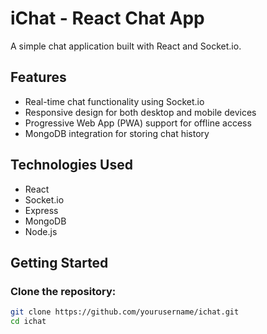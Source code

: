 # iChat - React Chat App

A simple chat application built with React and Socket.io.

## Features

- Real-time chat functionality using Socket.io
- Responsive design for both desktop and mobile devices
- Progressive Web App (PWA) support for offline access
- MongoDB integration for storing chat history

## Technologies Used

- React
- Socket.io
- Express
- MongoDB
- Node.js

## Getting Started

### Clone the repository:

```bash
git clone https://github.com/yourusername/ichat.git
cd ichat
